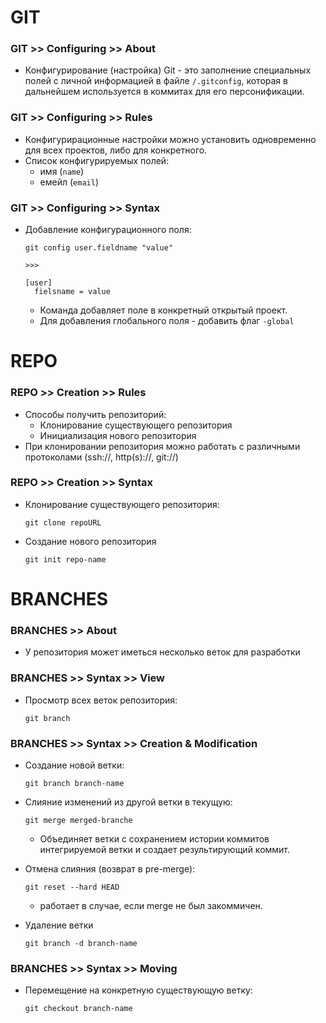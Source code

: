 # GIT

### GIT >> Configuring >> About
- Конфигурирование (настройка) Git - это заполнение специальных полей с личной информацией в файле `/.gitconfig`, которая в дальнейшем используется в коммитах для его персонификации.

### GIT >> Configuring >> Rules
- Конфигурирационные настройки можно установить одновременно для всех проектов, либо для конкретного.
- Список конфигурируемых полей:
  - имя (`name`)
  - емейл (`email`)

### GIT >> Configuring >> Syntax
- Добавление конфигурационного поля:

  ```
  git config user.fieldname "value"

  >>>

  [user]
    fielsname = value
  ```
  - Команда добавляет поле в конкретный открытый проект.
  - Для добавления глобального поля - добавить флаг `-global`

# REPO

### REPO >> Creation >> Rules
- Способы получить репозиторий:
  - Клонирование существующего репозитория
  - Инициализация нового репозитория
- При клонировании репозитория можно работать с различными протоколами (ssh://, http(s)://, git://)

### REPO >> Creation >> Syntax
- Клонирование существующего репозитория:

  ```
  git clone repoURL
  ```
- Создание нового репозитория

  ```
  git init repo-name
  ```

# BRANCHES

### BRANCHES >> About
- У репозитория может иметься несколько веток для разработки

### BRANCHES >> Syntax >> View
- Просмотр всех веток репозитория:

  ```
  git branch
  ```

### BRANCHES >> Syntax >> Creation & Modification
- Создание новой ветки:

  ```
  git branch branch-name
  ```
- Слияние изменений из другой ветки в текущую:

  ```
  git merge merged-branche
  ```
  - Объединяет ветки с сохранением истории коммитов интегрируемой ветки и создает результирующий коммит.
- Отмена слияния (возврат в pre-merge):

  ```
  git reset --hard HEAD
  ```
  - работает в случае, если merge не был закоммичен.
- Удаление ветки

  ```
  git branch -d branch-name
  ```

### BRANCHES >> Syntax >> Moving
- Перемещение на конкретную существующую ветку:

  ```
  git checkout branch-name
  ```